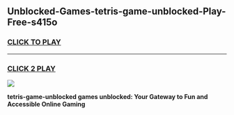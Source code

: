 
## Unblocked-Games-tetris-game-unblocked-Play-Free-s415o
<h3>
<a href="https://premium76.site?title=tetris-game-unblocked&ref=21A">CLICK TO PLAY</a></h3>
<hr>

<h3>
<a href="https://premium76.site?title=tetris-game-unblocked&ref=21A">CLICK 2 PLAY</a>
  
</h3>

<a href="https://premium76.site?title=tetris-game-unblocked&ref=21A"><img src="https://clearcache.store/games.png"></a>


**tetris-game-unblocked games unblocked: Your Gateway to Fun and Accessible Online Gaming**
